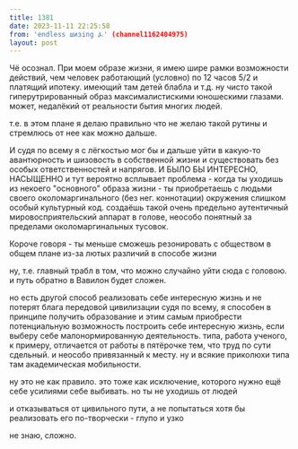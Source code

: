 ```yaml
---
title: 1381
date: 2023-11-11 22:25:58
from: 'endless шизing ⍼' (channel1162404975)
layout: post
---
```


Чё осознал. При моем образе жизни, я имею шире рамки возможности действий, чем человек работающий (условно) по 12 часов 5/2 и платящий ипотеку. имеющий там детей блабла и т.д. ну чисто такой гиперутрированный образ максималистискими юношескими глазами. может, недалёкий от реальности бытия многих людей.

т.е. в этом плане я делаю правильно что не желаю такой рутины и стремлюсь от нее как можно дальше. 

И судя по всему я с лёгкостью мог бы и дальше уйти в какую-то авантюрность и шизовость в собственной жизни и существовать без особых ответственностей и напрягов. И БЫЛО БЫ ИНТЕРЕСНО, НАСЫЩЕННО
и тут вероятно всплывает проблема - когда ты уходишь из некоего "основного" образа жизни - ты приобретаешь с людьми своего околомаргинального (без нег. коннотации) окружения слишком особый культурный код. создаёшь такой очень предельно аутентичный мировосприятельский аппарат в голове, неособо понятный за пределами околомаргинальных тусовок.

Короче говоря - ты меньше сможешь резонировать с обществом в общем плане из-за лютых различий в способе жизни

ну, т.е. главный трабл в том, что можно случайно уйти сюда с головою. и путь обратно в Вавилон будет сложен.

но есть другой способ реализовать себе интересную жизнь и не потерят блага передовой цивилизации 
судя по всему, я способен в принципе получить образование и этим самым приобрести потенциальную возможность построить себе интересную жизнь, если выберу себе малонормированную деятельность. типа, работа ученого, к примеру, отличается от работы в пятёрочке тем, что труд по сути сдельный. и неособо привязанный к месту. ну и всякие приколюхи типа там академическая мобильности.

ну это не как правило. это тоже как исключение, которого нужно ещё себе усилиями себе выбивать. но ты не уходишь от людей

и отказываться от цивильного пути, а не попытаться хотя бы реализовать его по-творчески - глупо и узко

не знаю, сложно.

